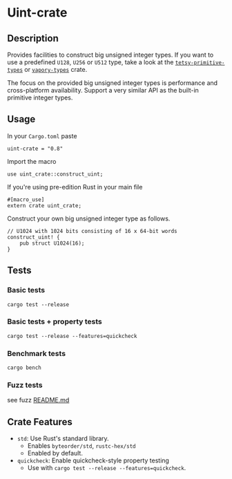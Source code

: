 # Uint-crate

## Description

Provides facilities to construct big unsigned integer types.
If you want to use a predefined `U128`, `U256` or `U512` type, take a look at the [`tetsy-primitive-types`](https://github.com/tetcoin/tetsy-common/tree/master/tetsy-primitive-types) or [`vapory-types`](https://github.com/tetcoin/tetsy-common/tree/master/vapory-types) crate.

The focus on the provided big unsigned integer types is performance and cross-platform availability.
Support a very similar API as the built-in primitive integer types.

## Usage

In your `Cargo.toml` paste

```
uint-crate = "0.8"
```

Import the macro

```
use uint_crate::construct_uint;
```

If you're using pre-edition Rust in your main file

```
#[macro_use]
extern crate uint_crate;
```

Construct your own big unsigned integer type as follows.

```
// U1024 with 1024 bits consisting of 16 x 64-bit words
construct_uint! {
	pub struct U1024(16);
}
```

## Tests

### Basic tests

```
cargo test --release
```

### Basic tests + property tests

```
cargo test --release --features=quickcheck
```

### Benchmark tests

```
cargo bench
```

### Fuzz tests

see fuzz [README.md](fuzz/README.md)

## Crate Features

- `std`: Use Rust's standard library.
	- Enables `byteorder/std`, `rustc-hex/std`
	- Enabled by default.
- `quickcheck`: Enable quickcheck-style property testing
	- Use with `cargo test --release --features=quickcheck`.
